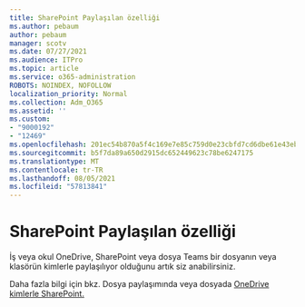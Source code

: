 ```yaml
---
title: SharePoint Paylaşılan özelliği
ms.author: pebaum
author: pebaum
manager: scotv
ms.date: 07/27/2021
ms.audience: ITPro
ms.topic: article
ms.service: o365-administration
ROBOTS: NOINDEX, NOFOLLOW
localization_priority: Normal
ms.collection: Adm_O365
ms.assetid: ''
ms.custom:
- "9000192"
- "12469"
ms.openlocfilehash: 201ec54b870a5f4c169e7e85c759d0e23cbfd7cd6dbe61e43eb0c6b536510e20
ms.sourcegitcommit: b5f7da89a650d2915dc652449623c78be6247175
ms.translationtype: MT
ms.contentlocale: tr-TR
ms.lasthandoff: 08/05/2021
ms.locfileid: "57813841"
---
```

# <a name="sharepoint-shared-with-feature"></a>SharePoint Paylaşılan özelliği

İş veya okul OneDrive, SharePoint veya dosya Teams bir dosyanın veya klasörün kimlerle paylaşılıyor olduğunu artık siz anabilirsiniz.

Daha fazla bilgi için bkz. Dosya paylaşımında veya dosyada [OneDrive kimlerle SharePoint.](https://support.microsoft.com/office/see-who-a-file-is-shared-with-in-onedrive-or-sharepoint-51bb79a9-b696-410d-a7a7-c320e541272d)